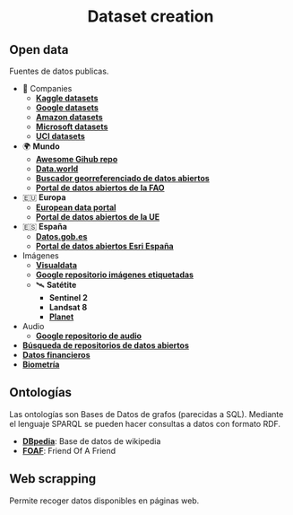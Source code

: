<h1 align="center">Dataset creation</h1>

## Open data
Fuentes de datos publicas.

- 🏢 Companies
  - [**Kaggle datasets**](https://www.kaggle.com/datasets)
  - [**Google datasets**](https://datasetsearch.research.google.com)
  - [**Amazon datasets**](https://registry.opendata.aws)
  - [**Microsoft datasets**](https://msropendata.com)
  - [**UCI datasets**](https://archive.ics.uci.edu/ml/datasets.php)
- 🌍 **Mundo**
  - [**Awesome Gihub repo**](https://github.com/awesomedata/awesome-public-datasets)
  - [**Data.world**](https://data.world)
  - [**Buscador georreferenciado de datos abiertos**](https://opendatainception.io)
  - [**Portal de datos abiertos de la FAO**](http://www.fao.org/faostat/en/#data)
- 🇪🇺 **Europa**
  - [**European data portal**](https://www.europeandataportal.eu/data/datasets)
  - [**Portal de datos abiertos de la UE**](http://data.europa.eu/euodp/es/data/dataset)
- 🇪🇸 **España**
  - [**Datos.gob.es**](https://datos.gob.es)
  - [**Portal de datos abiertos Esri España**](http://opendata.esri.es)
- Imágenes
  - [**Visualdata**](https://www.visualdata.io)
  - [**Google repositorio imágenes etiquetadas**](https://storage.googleapis.com/openimages/web/index.html)
  - 🛰️ **Satétite**
    - **Sentinel 2**
    - **Landsat 8**
    - [**Planet**](https://www.planet.com)
- Audio
  - [**Google repositorio de audio**](https://research.google.com/audioset)
- [**Búsqueda de repositorios de datos abiertos**](https://www.re3data.org)
- [**Datos financieros**](https://www.quandl.com)
- [**Biometría**](http://openbiometrics.org)


## Ontologías
Las ontologías son Bases de Datos de grafos (parecidas a SQL). Mediante el lenguaje SPARQL se pueden hacer consultas a datos con formato RDF.

- [**DBpedia**](https://wiki.dbpedia.org/): Base de datos de wikipedia
- [**FOAF**](http://www.foaf-project.org/): Friend Of A Friend


## Web scrapping
Permite recoger datos disponibles en páginas web.
